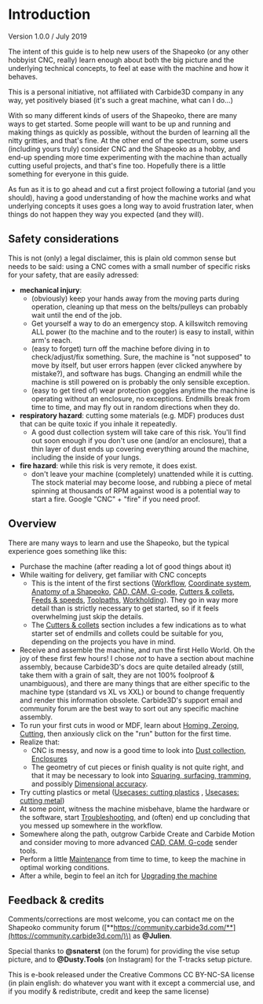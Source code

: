 # Introduction

Version 1.0.0 / July 2019

The intent of this guide is to help new users of the Shapeoko \(or any other hobbyist CNC, really\) learn enough about both the big picture and the underlying technical concepts, to feel at ease with the machine and how it behaves. 

This is a personal initiative, not affiliated with Carbide3D company in any way, yet positively biased \(it's such a great machine, what can I do...\) 

With so many different kinds of users of the Shapeoko, there are many ways to get started. Some people will want to be up and running and making things as quickly as possible, without the burden of learning all the nitty gritties, and that's fine. At the other end of the spectrum, some users \(including yours truly\) consider CNC and the Shapeoko as a hobby, and end-up spending more time experimenting with the machine than actually cutting useful projects, and that's fine too. Hopefully there is a little something for everyone in this guide.

As fun as it is to go ahead and cut a first project following a tutorial \(and you should\), having a good understanding of how the machine works and what underlying concepts it uses goes a long way to avoid frustration later, when things do not happen they way you expected \(and they will\).

## Safety considerations

This is not \(only\) a legal disclaimer, this is plain old common sense but needs to be said: using a CNC comes with a small number of specific risks for your safety, that are easily adressed:

* **mechanical injury**:
  * \(obviously\) keep your hands away from the moving parts during operation, cleaning up that mess on the belts/pulleys can probably wait until the end of the job.
  * Get yourself a way to do an emergency stop. A killswitch removing ALL power \(to the machine and to the router\) is easy to install, within arm's reach.
  * \(easy to forget\) turn off the machine before diving in to check/adjust/fix something. Sure, the machine is "not supposed" to move by itself, but user errors happen \(ever clicked anywhere by mistake?\), and software has bugs. Changing an endmill while the machine is still powered on is probably the only sensible exception.
  * \(easy to get tired of\) wear protection goggles anytime the machine is operating without an enclosure, no exceptions. Endmills break from time to time, and may fly out in random directions when they do. 
* **respiratory hazard**: cutting some materials \(e.g. MDF\) produces dust that can be quite toxic if you inhale it repeatedly. 
  * A good dust collection system will take care of this risk. You'll find out soon enough if you don't use one \(and/or an enclosure\), that a thin layer of dust ends up covering everything around the machine, including the inside of your lungs.
* **fire hazard**: while this risk is very remote, it does exist.
  * don't leave your machine \(completely\) unattended while it is cutting. The stock material may become loose, and rubbing a piece of metal spinning at thousands of RPM against wood is a potential way to start a fire. Google "CNC" + "fire" if you need proof.

## **Overview**

There are many ways to learn and use the Shapeoko, but the typical experience goes something like this:

* Purchase the machine \(after reading a lot of good things about it\) 
* While waiting for delivery, get familiar with CNC concepts 
  * This is the intent of the first sections \([Workflow](workflow.md), [Coordinate system](), [Anatomy of a Shapeoko](anatomy-of-a-shapeoko.md), [CAD, CAM, G-code](cad-cam-tools.md), [Cutters & collets](cutters.md), [Feeds & speeds](feeds-and-speeds-basics.md), [Toolpaths](toolpath-basics.md), [Workholding](workholding.md)\). They go in way more detail than is strictly necessary to get started, so if it feels overwhelming just skip the details.
  * The [Cutters & collets](cutters.md) section includes a few indications as to what starter set of endmills and collets could be suitable for you, depending on the projects you have in mind. 
* Receive and assemble the machine, and run the first Hello World. Oh the joy of these first few hours! I chose _not_ to have a section about machine assembly, because Carbide3D's docs are quite detailed already \(still, take them with a grain of salt, they are not 100% foolproof & unambiguous\), and there are many things that are either specific to the machine type \(standard vs XL vs XXL\) or bound to change frequently and render this information obsolete. Carbide3D's support email and community forum are the best way to sort out any specific machine assembly.
* To run your first cuts in wood or MDF, learn about [Homing, Zeroing, Cutting](first-cuts.md), then anxiously click on the "run" button for the first time. 
* Realize that:
  * CNC is messy, and now is a good time to look into [Dust collection, Enclosures](dust-collection.md)
  * The geometry of cut pieces or finish quality is not quite right, and that it may be necessary to look into [Squaring, surfacing, tramming](squaring.md), and possibly [Dimensional accuracy](x-y-z-calibration.md).
* Try cutting plastics or metal \([Usecases: cutting plastics](cutting-plastics.md) , [Usecases: cutting metal](cutting-metal.md)\)
* At some point, witness the machine misbehave, blame the hardware or the software, start [Troubleshooting](), and \(often\) end up concluding that you messed up somewhere in the workflow.
* Somewhere along the path, outgrow Carbide Create and Carbide Motion and consider moving to more advanced [CAD, CAM, G-code](cad-cam-tools.md) sender tools.
* Perform a little [Maintenance](maintenance.md) from time to time, to keep the machine in optimal working conditions.
* After a while, begin to feel an itch for [Upgrading the machine](upgrading-the-machine.md)

## **Feedback & credits**

Comments/corrections are most welcome, you can contact me on the Shapeoko community forum \([**https://community.carbide3d.com/**](https://community.carbide3d.com/)\) as **@Julien**.

Special thanks to **@snaterst** \(on the forum\) for providing the vise setup picture, and to **@Dusty.Tools** \(on Instagram\) for the T-tracks setup picture.

This is e-book released under the Creative Commons CC BY-NC-SA license \(in plain english: do whatever you want with it except a commercial use, and if you modify & redistribute, credit and keep the same license\)





